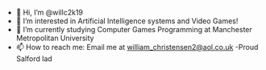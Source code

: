 - 👋 Hi, I’m @willc2k19
- 👀 I’m interested in Artificial Intelligence systems and Video Games!
- 🌱 I’m currently studying Computer Games Programming at Manchester Metropolitan University
- 📫 How to reach me: Email me at william_christensen2@aol.co.uk
-Proud Salford lad

<!---
willc2k19/willc2k19 is a ✨ special ✨ repository because its `README.md` (this file) appears on your GitHub profile.
You can click the Preview link to take a look at your changes.
--->
